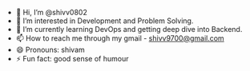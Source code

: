 - 👋 Hi, I’m @shivv0802
- 👀 I’m interested in Development and Problem Solving.
- 🌱 I’m currently learning DevOps and getting deep dive into Backend.
-  📫 How to reach me through my gmail - shivv9700@gmail.com 
- 😄 Pronouns: shivam
- ⚡ Fun fact: good sense of humour

<!---
shivv0802/shivv0802 is a ✨ special ✨ repository because its `README.md` (this file) appears on your GitHub profile.
You can click the Preview link to take a look at your changes.
--->
